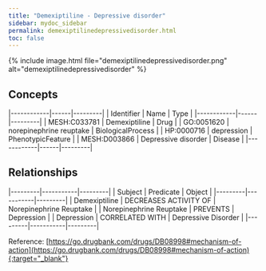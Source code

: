 ```yaml
---
title: "Demexiptiline - Depressive disorder"
sidebar: mydoc_sidebar
permalink: demexiptilinedepressivedisorder.html
toc: false 
---
```


{% include image.html file="demexiptilinedepressivedisorder.png" alt="demexiptilinedepressivedisorder" %}

## Concepts

|------------|------|---------|
| Identifier | Name | Type    |
|------------|------|---------|
| MESH:C033781 | Demexiptiline | Drug |
| GO:0051620 | norepinephrine reuptake | BiologicalProcess |
| HP:0000716 | depression | PhenotypicFeature |
| MESH:D003866 | Depressive disorder | Disease |
|------------|------|---------|

## Relationships

|---------|-----------|---------|
| Subject | Predicate | Object  |
|---------|-----------|---------|
| Demexiptiline | DECREASES ACTIVITY OF | Norepinephrine Reuptake |
| Norepinephrine Reuptake | PREVENTS | Depression |
| Depression | CORRELATED WITH | Depressive Disorder |
|---------|-----------|---------|

Reference: [https://go.drugbank.com/drugs/DB08998#mechanism-of-action](https://go.drugbank.com/drugs/DB08998#mechanism-of-action){:target="_blank"}